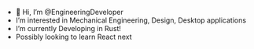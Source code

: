- 👋 Hi, I’m @EngineeringDeveloper
- I’m interested in Mechanical Engineering, Design, Desktop applications
- I’m currently Developing in Rust!
- Possibly looking to learn React next

<!---
EngineeringDeveloper/EngineeringDeveloper is a ✨ special ✨ repository because its `README.md` (this file) appears on your GitHub profile.
You can click the Preview link to take a look at your changes.
--->
